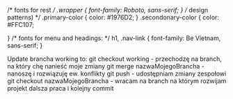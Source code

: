 /* fonts for rest  */
.wrapper {
    font-family: Roboto, sans-serif;
}
/* design patterns) */
.primary-color {
    color: #1976D2;
}
.secondonary-color {
    color: #FFC107;

}
/* fonts for menu and headings:  */
h1, .nav-link {
    font-family: Be Vietnam, sans-serif;
}


Update brancha working to:
git checkout working             - przechodzę na branch, na który chę nanieść moje zmiany
git merge nazwaMojegoBrancha     - nanoszę i rozwiązuję ew. konflikty
git push                         - udostępniam zmiany zespołowi
git checkout nazwaMojegoBrancha  - wracam na branch na którym rozwijam projekt
dalsza praca i kolejny commit